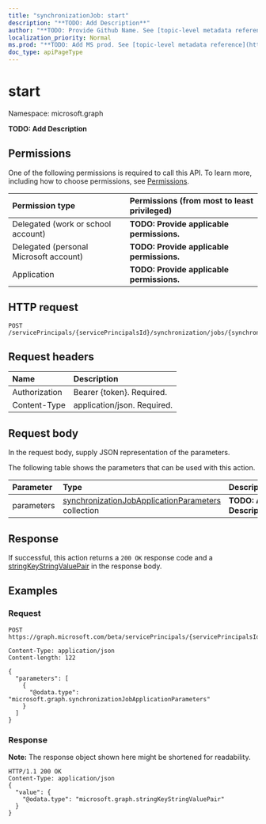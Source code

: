 ```yaml
---
title: "synchronizationJob: start"
description: "**TODO: Add Description**"
author: "**TODO: Provide Github Name. See [topic-level metadata reference](https://msgo.azurewebsites.net/add/document/guidelines/metadata.html#topic-level-metadata)**"
localization_priority: Normal
ms.prod: "**TODO: Add MS prod. See [topic-level metadata reference](https://msgo.azurewebsites.net/add/document/guidelines/metadata.html#topic-level-metadata)**"
doc_type: apiPageType
---
```


# start
Namespace: microsoft.graph

**TODO: Add Description**

## Permissions
One of the following permissions is required to call this API. To learn more, including how to choose permissions, see [Permissions](/concepts/permissions-reference.md).

|Permission type|Permissions (from most to least privileged)|
|:---|:---|
|Delegated (work or school account)|**TODO: Provide applicable permissions.**|
|Delegated (personal Microsoft account)|**TODO: Provide applicable permissions.**|
|Application|**TODO: Provide applicable permissions.**|

## HTTP request

<!-- {
  "blockType": "ignored"
}
-->
``` http
POST /servicePrincipals/{servicePrincipalsId}/synchronization/jobs/{synchronizationJobId}/start
```

## Request headers
|Name|Description|
|:---|:---|
|Authorization|Bearer {token}. Required.|
|Content-Type|application/json. Required.|

## Request body
In the request body, supply JSON representation of the parameters.

The following table shows the parameters that can be used with this action.

|Parameter|Type|Description|
|:---|:---|:---|
|parameters|[synchronizationJobApplicationParameters](../resources/synchronization-synchronizationjobapplicationparameters.md) collection|**TODO: Add Description**|



## Response

If successful, this action returns a `200 OK` response code and a [stringKeyStringValuePair](../resources/synchronization-stringkeystringvaluepair.md) in the response body.

## Examples

### Request
<!-- {
  "blockType": "request",
  "name": "synchronizationjob_start"
}
-->
``` http
POST https://graph.microsoft.com/beta/servicePrincipals/{servicePrincipalsId}/synchronization/jobs/{synchronizationJobId}/start

Content-Type: application/json
Content-length: 122

{
  "parameters": [
    {
      "@odata.type": "microsoft.graph.synchronizationJobApplicationParameters"
    }
  ]
}
```


### Response
**Note:** The response object shown here might be shortened for readability.
<!-- {
  "blockType": "response",
  "truncated": true,
  "@odata.type": "microsoft.graph.stringkeystringvaluepair"
}
-->
``` http
HTTP/1.1 200 OK
Content-Type: application/json
{
  "value": {
    "@odata.type": "microsoft.graph.stringKeyStringValuePair"
  }
}
```


